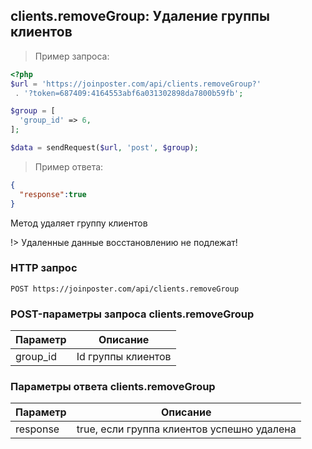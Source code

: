 ## clients.removeGroup: Удаление группы клиентов

> Пример запроса:

```php
<?php
$url = 'https://joinposter.com/api/clients.removeGroup?'
 . '?token=687409:4164553abf6a031302898da7800b59fb';

$group = [
  'group_id' => 6,
];

$data = sendRequest($url, 'post', $group);
```

> Пример ответа:

```json
{
  "response":true
}
```

Метод удаляет группу клиентов

!> Удаленные данные восстановлению не подлежат!

### HTTP запрос

`POST https://joinposter.com/api/clients.removeGroup`

### POST-параметры запроса clients.removeGroup

Параметр | Описание
-------- | --------
group_id | Id группы клиентов

### Параметры ответа clients.removeGroup

Параметр | Описание
-------- | --------
response | true, если группа клиентов успешно удалена

